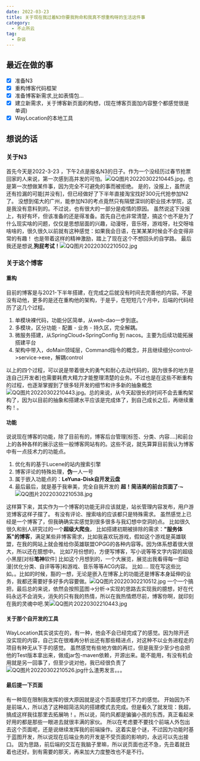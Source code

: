 ```yaml
---
date: 2022-03-23
title: 关于现在我过着N3你要我狗命和我真不想重构呀的生活这件事
category:
  - 不止所云
tag:
  - 杂谈
---
```

## 最近在做的事
- [x] 准备N3
- [x] 重构博客代码框架
- [x] 准备博客新需求,比如表情包...
- [x] 建立新需求，关于博客新页面的构想，(现在博客页面加内容整个都感觉很是单调)
- [x] WayLocation的本地工具

## 想说的话
### 关于N3
首先今天是2022-3-23 ，下午2点是报名N3的日子。作为一个没经历过春节抢票回家的人来说，第一次感到高并发的可怕。![QQ图片20220302210445.jpg](https://leyunone-img.oss-cn-hangzhou.aliyuncs.com/image/2022-03-23/QQ图片20220302210445.jpg)，也是第一次想做某件事，因为完全不可避免的事而被拒绝。
是的，没报上，虽然说还有捡漏的可能[并没有]，但已经做好了下半年直接淘宝找好300元代抢参加N2了。
没想到偌大的广州，能参加N3的考点竟然只有隔壁深圳的职业技术学院，这是我没有意料到的。不过说，也有很大的一部分是疫情的原因。
虽然说这下没报上，有好有坏，但该准备的还是得准备。首先自己也非常清楚，搞这个也不是为了什么现实啥的问题，仅仅是思想层面的兴趣，动漫呀，音乐呀，游戏呀，社交呀啥啥啥的，很久很久以前就有这种感觉：如果我会日语，在某某某时候会不会变得非常的有趣！
也是带着这样的精神激励，踏上了现在这个不想回头的自学路。
最后我还是想说,**狗屁考试！**![QQ图片20220302210502.jpg](https://leyunone-img.oss-cn-hangzhou.aliyuncs.com/image/2022-03-23/QQ图片20220302210502.jpg)

### 关于这个博客
#### 重构
目前的博客是与2021-下半年搭建，在完成之后就没有时间去完善他的内容。不是没有动他，更多的是还在重构他的架构，于是乎，在短短几个月中，后端的代码经历了这几个过程。
1. 单模块裸代码，功能分区简单，从web-dao一步到底。
2. 多模块，区分功能 - 配置 - 业务 - 持久区，完全解耦。
3. 微服务搭建，从SpringCloud+SpringConfig  到 nacos。主要为后续功能拓展搭建平台
4. 架构中带入，doMain领域层，Command指令的概念，并且继续细分control->service->exe，解耦control

以上的四个过程，可以说是带着很大的勇气和耐心去动代码的，因为很多的地方是连自己[开发者]也需要耗费大精力才能整理清楚的业务。不过也是在这些不断重构的过程，也逐渐掌握到了很多轻开发的细节和许多新的抽象概念![QQ图片20220302210443.jpg](https://leyunone-img.oss-cn-hangzhou.aliyuncs.com/image/2022-03-23/QQ图片20220302210443.jpg)。总的来说，从今天起很长的时间不会去重构架构了，因为以目前的抽象和搭建水平应该是完成体了，到自己成长之后，再继续重构！。

#### 功能
说说现在博客的功能，除了目前有的，博客后台管理[标签、分类、内容....]和前台上的各种各样的展示这些一般博客网站有的。这些不说，就先算算目前我认为博客中有一点技术力的功能点。
1. 优化有的基于Lucene的站内搜索引擎
2. 博客评论的特殊处理，**伪**一人一号
3. 属于嵌入功能点的：**LeYuna-Disk自开发云盘**
4. 最后最后，就是基于我审美，完全自我开发的 **超！简洁美的前台页面了·~**![QQ图片20220302210538.jpg](https://leyunone-img.oss-cn-hangzhou.aliyuncs.com/image/2022-03-23/QQ图片20220302210538.jpg)

这样算下来，其实作为一个博客的功能无非应该就是，站长管理内容发布，用户游览博客这样子摆了。
有没有评论、搜索啥的应该都只是特殊需求。
虽然感觉上已经是一个博客了，但我确确实实感觉到很多很多与我幻想中空洞的点。
比如很久很久和别人研究过的一个**超级大爬虫**，
比如搭建初期被排除的需求：**"服务体系"的博客**，满足某些非博客需求，比如我喜欢玩游戏，假如这个游戏是英雄联盟，在我的网站上就会推给你英雄联盟OPGG的各种内容等。因为体系想着很大很大，所以还在臆想中。
比如7月份想的，方便写博客，写小说等等文字内容的超级小黑屋[对标**笔神**软件]
比如这个月想到的，一个大展览，展览出我看得每一部动漫[优化分类、自评等等]和游戏、音乐等等ACG内容。
比如....
现在写这些比如。。比如的时候，豁的一想，无论是嵌入在博客上的功能还是博客本身延伸的业务，我都还需要好多好多内容要做。![QQ图片20220302210512.jpg](https://leyunone-img.oss-cn-hangzhou.aliyuncs.com/image/2022-03-23/QQ图片20220302210512.jpg)
一个一个搞把，最后总的来说，依然会按照蓝图->分析->实现的思路去实现我的臆想，好在代码永远不会消失，消失的只有我的热情，所以在我热情燃尽前，博客你啊，就印刻在我的灵魂中吧.笑![QQ图片20220302210443.jpg](https://leyunone-img.oss-cn-hangzhou.aliyuncs.com/image/2022-03-23/QQ图片20220302210443.jpg)

#### 关于那个自开发的工具
WayLocation其实说实在的，有一种，他会不会已经完成了的感觉。因为除开还没实现的内容，自己实在很难再分析出还有那些精进点，对这种不以业务进程走的项目有种无从下手的感觉。
虽然感觉有些地方做的再烂，但是我至少至少也会把他的Test版本拿出来，做成jar包-maven依赖，开源出来。能不能用，有没有机会用就是另一回事了，但至少说对他，我已经很负责了![QQ图片20220302210526.jpg](https://leyunone-img.oss-cn-hangzhou.aliyuncs.com/image/2022-03-23/QQ图片20220302210526.jpg)什么渣男发言。。。

#### 最后提一下页面
有一种现在限制我发挥的很大原因就是这个页面感觉打不力的感觉。
开始因为不是前端人，所以选了这种超简洁风的搭建模式去完成。但是看久了就发现：我超，搞成这样我往那里去拓展呐！。所以说，简约风都是骗骗小孩的东西，真正看起来好用的都是那些一眼进去就很丰满的家伙。
所以在考虑要不要找个前端人外包出去这个页面呢，还是说继续发挥我的前端操作。这着实是个谜，不过因为功能时基于蓝图开发，所以说现在后端业务的开发是不受页面的影响的，永远可以先出接口。
因为思路，前后端的交互在我脑子里嘛，所以说页面也还不急，先丑着就丑着也还好。到有需要的那天，再来加大力度整改也不是不行。
